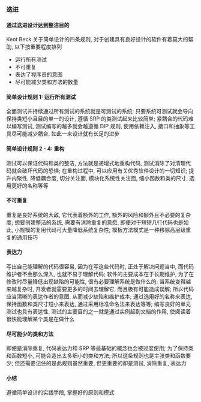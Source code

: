 ### 迭进

#### 通过迭进设计达到整洁目的
Kent Beck 关于简单设计的四条规则, 对于创建具有良好设计的软件有着莫大的帮助, 以下按重要程度排列
- 运行所有测试
- 不可重复
- 表达了程序员的意图
- 尽可能减少类和方法的数量

#### 简单设计规则 1: 运行所有测试
全面测试并持续通过所有测试的系统就是可测试的系统; 只要系统可测试就会导向保持类短小且目的单一的设计, 遵循 SRP 的类测试起来比较简单; 紧耦合的代码难以编写测试, 测试编写的越多就会越遵循 DIP 规则, 使用依赖注入, 接口和抽象等工具尽可能减少耦合, 如此一来设计就有长足的进步

#### 简单设计规则 2 - 4: 重构
测试可以保证代码和类的整洁, 方法就是递增式地重构代码, 测试消除了对清理代码就会破坏代码的恐惧; 在重构过程中, 可以应用有关优秀软件设计的一切知识; 提升内聚性, 降低耦合度, 切分关注面, 模块化系统性关注面, 缩小函数和类的尺寸, 选用更好的名称等等

#### 不可重复
重复是良好系统的大敌, 它代表着额外的工作, 额外的风险和额外且不必要的复杂度; 想要创建整洁的系统, 需要有消除重复的意愿, 即便对于短短几行代码也是如此, 小规模的复用代码可大量降低系统复杂性; 模板方法模式是一种移除高层级重复的通用技巧

#### 表达力
写出自己能理解的代码很容易, 因为在写这些代码时, 正处于解决问题当中, 而代码维护者不会那么深入, 也就不易于理解代码; 软件的主要成本在于长期维护, 为了在修改时尽量降低出现缺陷的可能性, 很有必要理解系统是做什么的; 当系统变得越来越复杂时, 开发者就需要更多的时间去理解它, 而且极有可能造成误解; 所以代码应当清晰的表达作者的意图, 从而减少缺陷和维护成本; 通过选用好的名称来表达, 保持函数和类尺寸短小来表达, 通过采用标准命名法来表达等等; 编写良好的单元测试也具有表达性, 测试的主要目的之一就是通过实例起到文档的作用, 使阅读着很快能理解某个类是在做什么

#### 尽可能少的类和方法
即便是消除重复, 代码表达力和 SRP 等最基础的概念也会被过度使用; 为了保持类和函数短小, 可能会造出太多细小的类和方法; 所以这条规则也是主张类和函数要少; 但还需要记住的是此规则虽然重要, 但更重要的却是测试, 消除重复, 表达力

#### 小结
遵循简单设计的实践手段, 掌握好的原则和模式

